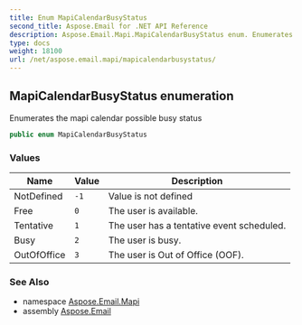 ```yaml
---
title: Enum MapiCalendarBusyStatus
second_title: Aspose.Email for .NET API Reference
description: Aspose.Email.Mapi.MapiCalendarBusyStatus enum. Enumerates the mapi calendar possible busy status
type: docs
weight: 18100
url: /net/aspose.email.mapi/mapicalendarbusystatus/
---
```

## MapiCalendarBusyStatus enumeration

Enumerates the mapi calendar possible busy status

```csharp
public enum MapiCalendarBusyStatus
```

### Values

| Name | Value | Description |
| --- | --- | --- |
| NotDefined | `-1` | Value is not defined |
| Free | `0` | The user is available. |
| Tentative | `1` | The user has a tentative event scheduled. |
| Busy | `2` | The user is busy. |
| OutOfOffice | `3` | The user is Out of Office (OOF). |

### See Also

* namespace [Aspose.Email.Mapi](../../aspose.email.mapi/)
* assembly [Aspose.Email](../../)



